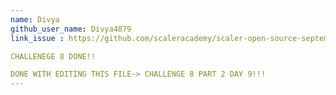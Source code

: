 ```yaml
---
name: Divya
github_user_name: Divya4879
link_issue : https://github.com/scaleracademy/scaler-open-source-september-challenge/issues/116

CHALLENEGE 8 DONE!!

DONE WITH EDITING THIS FILE-> CHALLENGE 8 PART 2 DAY 9!!!
---
```

